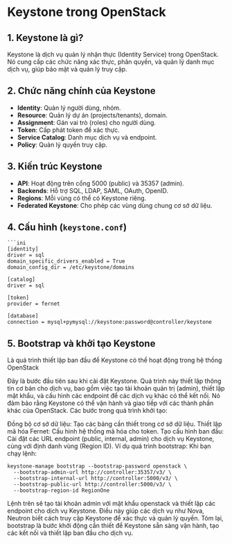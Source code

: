 # Keystone trong OpenStack

## 1. Keystone là gì?
Keystone là dịch vụ quản lý nhận thực (Identity Service) trong OpenStack. Nó cung cấp các chức năng xác thực, phân quyền, và quản lý danh mục dịch vụ, giúp bảo mật và quản lý truy cập.

## 2. Chức năng chính của Keystone
- **Identity**: Quản lý người dùng, nhóm.
- **Resource**: Quản lý dự án (projects/tenants), domain.
- **Assignment**: Gán vai trò (roles) cho người dùng.
- **Token**: Cấp phát token để xác thực.
- **Service Catalog**: Danh mục dịch vụ và endpoint.
- **Policy**: Quản lý quyền truy cập.

## 3. Kiến trúc Keystone
- **API**: Hoạt động trên cổng 5000 (public) và 35357 (admin).
- **Backends**: Hỗ trợ SQL, LDAP, SAML, OAuth, OpenID.
- **Regions**: Mỗi vùng có thể có Keystone riêng.
- **Federated Keystone**: Cho phép các vùng dùng chung cơ sở dữ liệu.

## 4. Cấu hình (`keystone.conf`)
    ```ini
    [identity]
    driver = sql
    domain_specific_drivers_enabled = True
    domain_config_dir = /etc/keystone/domains

    [catalog]
    driver = sql

    [token]
    provider = fernet

    [database]
    connection = mysql+pymysql://keystone:password@controller/keystone
    
## 5. Bootstrap và khởi tạo Keystone 
Là quá trình thiết lập ban đầu để Keystone có thể hoạt động trong hệ thống OpenStack

Đây là bước đầu tiên sau khi cài đặt Keystone. Quá trình này thiết lập thông tin cơ bản cho dịch vụ, bao gồm việc tạo tài khoản quản trị (admin), thiết lập mật khẩu, và cấu hình các endpoint để các dịch vụ khác có thể kết nối.
Nó đảm bảo rằng Keystone có thể vận hành và giao tiếp với các thành phần khác của OpenStack.
Các bước trong quá trình khởi tạo:

Đồng bộ cơ sở dữ liệu: Tạo các bảng cần thiết trong cơ sở dữ liệu.
Thiết lập mã hóa Fernet: Cấu hình hệ thống mã hóa cho token.
Tạo cấu hình ban đầu: Cài đặt các URL endpoint (public, internal, admin) cho dịch vụ Keystone, cùng với định danh vùng (Region ID).
Ví dụ quá trình bootstrap:
Khi bạn chạy lệnh:

    keystone-manage bootstrap --bootstrap-password openstack \
      --bootstrap-admin-url http://controller:35357/v3/ \
      --bootstrap-internal-url http://controller:5000/v3/ \
      --bootstrap-public-url http://controller:5000/v3/ \
      --bootstrap-region-id RegionOne
Lệnh trên sẽ tạo tài khoản admin với mật khẩu openstack và thiết lập các endpoint cho dịch vụ Keystone. Điều này giúp các dịch vụ như Nova, Neutron biết cách truy cập Keystone để xác thực và quản lý quyền.
Tóm lại, bootstrap là bước khởi động cần thiết để Keystone sẵn sàng vận hành, tạo các kết nối và thiết lập ban đầu cho dịch vụ.
